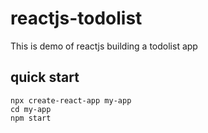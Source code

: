 # reactjs-todolist
This is demo of reactjs building a todolist app

## quick start
```
npx create-react-app my-app
cd my-app
npm start
```
